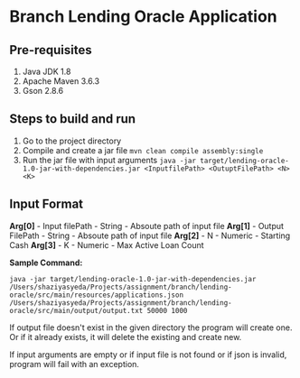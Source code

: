 # Branch Lending Oracle Application

## Pre-requisites

 1. Java JDK 1.8
 2. Apache Maven 3.6.3
 3. Gson 2.8.6

## Steps to build and run
1. Go to the project directory
2.  Compile and create a jar file
`mvn clean compile assembly:single`
3. Run the jar file with input arguments
  `java -jar target/lending-oracle-1.0-jar-with-dependencies.jar <InputfilePath> <OutuptFilePath> <N> <K>`

 ## Input Format
 **Arg[0]** - Input filePath - String - Absoute path of input file
 **Arg[1]** - Output FilePath - String - Absoute path of input file
 **Arg[2]** - N - Numeric - Starting Cash
 **Arg[3]** - K - Numeric - Max Active Loan Count

**Sample Command:**

    java -jar target/lending-oracle-1.0-jar-with-dependencies.jar /Users/shaziyasyeda/Projects/assignment/branch/lending-oracle/src/main/resources/applications.json /Users/shaziyasyeda/Projects/assignment/branch/lending-oracle/src/main/output/output.txt 50000 1000


If output file doesn't exist in the given directory the program will create one. Or if it already exists, it will delete the existing and create new.

If input arguments are empty or if input file is not found or if json is invalid, program will fail with an exception.

